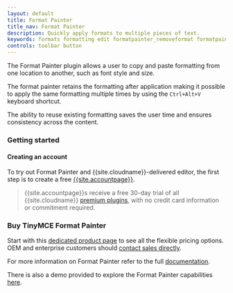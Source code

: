 ```yaml
---
layout: default
title: Format Painter
title_nav: Format Painter
description: Quickly apply formats to multiple pieces of text.
keywords: formats formatting edit formatpainter_removeformat formatpainter_tableformats formatpainter_blacklisted_formats format painter configuration
controls: toolbar button
---
```


The Format Painter plugin allows a user to copy and paste formatting from one location to another, such as font style and size.

The format painter retains the formatting after application making it possible to apply the same formatting multiple times by using the `Ctrl+Alt+V` keyboard shortcut.

The ability to reuse existing formatting saves the user time and ensures consistency across the content.

### Getting started

#### Creating an account

To try out Format Painter and {{site.cloudname}}-delivered editor, the first step is to create a free [{{site.accountpage}}](https://www.tiny.cloud/download/).

> {{site.accountpage}}s receive a free 30-day trial of all {{site.cloudname}} [premium plugins]({{site.cloudextensions}}), with no credit card information or commitment required.

### Buy TinyMCE Format Painter

Start with this [dedicated product page]({{site.productpages}}/format-painter/) to see all the flexible pricing options. OEM and enterprise customers should [contact sales directly]({{site.contactpage}}).

For more information on Format Painter refer to the full [documentation]({{site.baseurl}}/plugins/formatpainter/).

There is also a demo provided to explore the Format Painter capabilities [here]({{site.baseurl}}/demo/formatpainter/).
